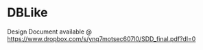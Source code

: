 DBLike
======

Design Document available @ https://www.dropbox.com/s/ynq7motsec607l0/SDD_final.pdf?dl=0
